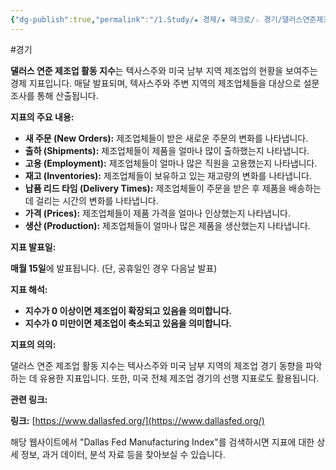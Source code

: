 ```yaml
---
{"dg-publish":true,"permalink":"/1.Study/★ 경제/★ 매크로/☆ 경기/댈러스연준제조업활동지수/댈러스연준제조업활동지수/","created":"2024-08-27T10:44:46.973+09:00","updated":"2025-06-03T20:07:19.636+09:00"}
---
```


#경기 


**댈러스 연준 제조업 활동 지수**는 텍사스주와 미국 남부 지역 제조업의 현황을 보여주는 경제 지표입니다. 매달 발표되며, 텍사스주와 주변 지역의 제조업체들을 대상으로 설문조사를 통해 산출됩니다.

**지표의 주요 내용:**
- **새 주문 (New Orders):** 제조업체들이 받은 새로운 주문의 변화를 나타냅니다.
- **출하 (Shipments):** 제조업체들이 제품을 얼마나 많이 출하했는지 나타냅니다.
- **고용 (Employment):** 제조업체들이 얼마나 많은 직원을 고용했는지 나타냅니다.
- **재고 (Inventories):** 제조업체들이 보유하고 있는 재고량의 변화를 나타냅니다.
- **납품 리드 타임 (Delivery Times):** 제조업체들이 주문을 받은 후 제품을 배송하는 데 걸리는 시간의 변화를 나타냅니다.
- **가격 (Prices):** 제조업체들이 제품 가격을 얼마나 인상했는지 나타냅니다.
- **생산 (Production):** 제조업체들이 얼마나 많은 제품을 생산했는지 나타냅니다.

**지표 발표일:**

**매월 15일**에 발표됩니다. (단, 공휴일인 경우 다음날 발표)

**지표 해석:**

- **지수가 0 이상이면 제조업이 확장되고 있음을 의미합니다.**
- **지수가 0 미만이면 제조업이 축소되고 있음을 의미합니다.**

**지표의 의의:**

댈러스 연준 제조업 활동 지수는 텍사스주와 미국 남부 지역의 제조업 경기 동향을 파악하는 데 유용한 지표입니다. 또한, 미국 전체 제조업 경기의 선행 지표로도 활용됩니다.

**관련 링크:**

**링크:** [https://www.dallasfed.org/](https://www.dallasfed.org/)

해당 웹사이트에서 "Dallas Fed Manufacturing Index"를 검색하시면 지표에 대한 상세 정보, 과거 데이터, 분석 자료 등을 찾아보실 수 있습니다.